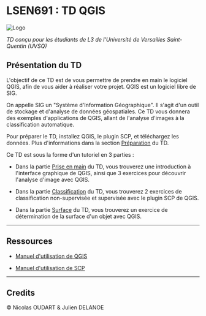 # LSEN691 : TD QGIS

![Logo](docs/Logo.png)

_TD conçu pour les étudiants de L3 de l'Université de Versailles Saint-Quentin (UVSQ)_

## Présentation du TD

L'objectif de ce TD est de vous permettre de prendre en main le logiciel QGIS, afin de vous aider à réaliser votre projet.
QGIS est un logiciel libre de SIG.

On appelle SIG un "Système d'Information Géographique". Il s'agit d'un outil de stockage et d'analyse de données géospatiales.
Ce TD vous donnera des exemples d'applications de QGIS, allant de l'analyse d'images à la classification automatique.

Pour préparer le TD, installez QGIS, le plugin SCP, et téléchargez les données.
Plus d'informations dans la section [Préparation](preparation.md) du TD.

Ce TD est sous la forme d'un tutoriel en 3 parties :

* Dans la partie [Prise en main](prise_en_main.md) du TD, vous trouverez une introduction à l'interface graphique de QGIS, ainsi que 3 exercices pour découvrir l'analyse d'image avec QGIS.

* Dans la partie [Classification](classification.md) du TD, vous trouverez 2 exercices de classification non-supervisée et supervisée avec le plugin SCP de QGIS.

* Dans la partie [Surface](surface.md) du TD, vous trouverez un exercice de détermination de la surface d'un objet avec QGIS.

---

## Ressources

* [Manuel d'utilisation de QGIS](https://docs.qgis.org/3.34/fr/docs/user_manual/index.html)

* [Manuel d'utilisation de SCP](https://semiautomaticclassificationmanual.readthedocs.io/pl/latest/index.html)

---

## Credits

© Nicolas OUDART & Julien DELANOE